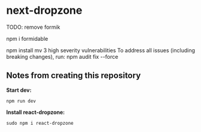# next-dropzone

TODO: remove formik

npm i formidable

npm install mv
3 high severity vulnerabilities
To address all issues (including breaking changes), run:
npm audit fix --force

## Notes from creating this repository

**Start dev:**

```
npm run dev
```

**Install react-dropzone:**

```
sudo npm i react-dropzone
```
